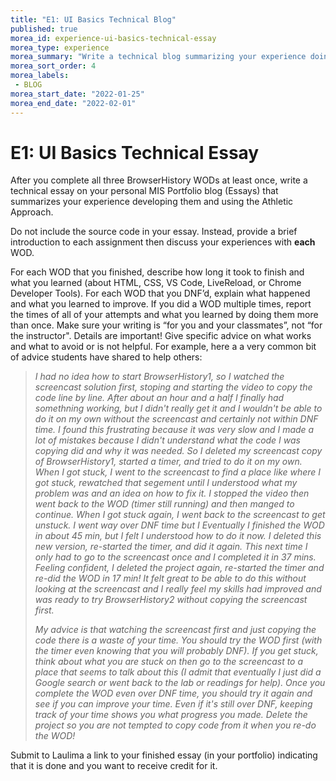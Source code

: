 ```yaml
---
title: "E1: UI Basics Technical Blog"
published: true
morea_id: experience-ui-basics-technical-essay
morea_type: experience
morea_summary: "Write a technical blog summarizing your experience doing the UI Basics WODs and your in-class WOD result."
morea_sort_order: 4
morea_labels:
 - BLOG
morea_start_date: "2022-01-25"
morea_end_date: "2022-02-01"
---
```


# E1: UI Basics Technical Essay

After you complete all three BrowserHistory WODs at least once, write a technical essay on your personal MIS Portfolio blog (Essays) that summarizes your experience developing them and using the Athletic Approach.  
 
Do not include the source code in your essay. Instead, provide a brief introduction to each assignment then discuss your experiences with **each** WOD.  

For each WOD that you finished, describe how long it took to finish and what you learned (about HTML, CSS, VS Code, LiveReload, or Chrome Developer Tools).   For each WOD that you DNF’d, explain what happened and what you learned to improve.  If you did a WOD multiple times, report the times of all of your attempts and what you learned by doing them more than once. Make sure your writing is “for you and your classmates”, not “for the instructor". Details are important! Give specific advice on what works and what to avoid or is not helpful. For example, here a a very common bit of advice students have shared to help others:

> <em>I had no idea how to start BrowserHistory1, so I watched the screencast solution first, stoping and starting the video to copy the code line by line. After about an hour and a half I finally had somethning working, but I didn't really get it and I wouldn't be able to do it on my own without the screencast and certainly not within DNF time. I found this frustrating because it was very slow and I made a lot of mistakes because I didn't understand what the code I was copying did and why it was needed. So I deleted my screencast copy of BrowserHistory1, started a timer, and tried to do it on my own. When I got stuck, I went to the screencast to find a place like where I got stuck, rewatched that segement until I understood what my problem was and an idea on how to fix it. I stopped the video then went back to the WOD (timer still running) and then manged to continue. When I got stuck again, I went back to the screencast to get unstuck. I went way over DNF time but I Eventually I finished the WOD in about 45 min, but I felt I understood how to do it now. I deleted this new version, re-started the timer, and did it again. This next time I only had to go to the screencast once and I completed it in 37 mins. Feeling confident, I deleted the project again, re-started the timer and re-did the WOD in 17 min! It felt great to be able to do this without looking at the screencast and I really feel my skills had improved and was ready to try BrowserHistory2 without copying the screencast first.</em> 
>
> <em>My advice is that watching the screencast first and just copying the code there is a waste of your time. You should try the WOD first (with the timer even knowing that you will probably DNF). If you get stuck, think about what you are stuck on then go to the screencast to a place that seems to talk about this (I admit that eventually I just did a Google search or went back to the lab or readings for help). Once you complete the WOD even over DNF time, you should try it again and see if you can improve your time. Even if it's still over DNF, keeping track of your time shows you what progress you made. Delete the project so you are not tempted to copy code from it when you re-do the WOD!</em>

Submit to Laulima a link to your finished essay (in your portfolio) indicating that it is done and you want to receive credit for it.





